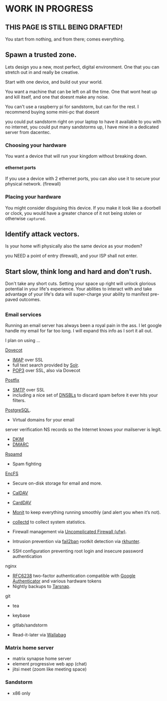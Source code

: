 # WORK IN PROGRESS
## THIS PAGE IS STILL BEING DRAFTED!

You start from nothing, and from there; comes everything.

## Spawn a trusted zone.

Lets design you a new, most perfect, digital environment.  One that you can stretch out in and really be creative.

Start with one device, and build out your world. 

You want a machine that can be left on all the time.  One that wont heat up and kill itself, and one that doesnt make any noise. 

You can't use a raspberry pi for sandstorm, but can for the rest.  I recommend buying some mini-pc that doesnt

you could put sandstorm right on your laptop to have it available to you with no internet,
you could put many sandstorms up,  I have mine in a dedicated server from dacentec.

### Choosing your hardware

You want a device that will run your kingdom without breaking down. 

#### ethernet ports
If you use a device with 2 ethernet ports, you can also use it to secure your physical network. (firewall)


### Placing your hardware

You might consider disguising this device.  If you make it look like a doorbell or clock, you would 
have a greater chance of it not being stolen or otherwise `captured`.



## Identify attack vectors.

Is your home wifi physically also the same device as your modem?

you NEED a point of entry (firewall), and your ISP shall not enter. 



## Start slow, think long and hard and don't rush.

Don't take any short cuts.  Setting your space up right will unlock glorious potential in your life's experience.   Your ablities to interact with and take advantage of your life's data will super-charge your ability to manifest pre-paved outcomes.


## 

### Email services

Running an email server has always been a royal pain in the ass.  I let google handle my email for far too long.  I will expand this info as I sort it all out.

I plan on using ...


[Dovecot](http://dovecot.org/)
-   [IMAP](https://en.wikipedia.org/wiki/Internet_Message_Access_Protocol) over SSL
- 	full text search provided by [Solr](https://lucene.apache.org/solr/).
-   [POP3](https://en.wikipedia.org/wiki/Post_Office_Protocol) over SSL, also via Dovecot


[Postfix](https://www.postfix.org/)
-   [SMTP](https://en.wikipedia.org/wiki/Simple_Mail_Transfer_Protocol) over SSL 
-  	including a nice set of [DNSBLs](https://en.wikipedia.org/wiki/DNSBL) to discard spam before it ever hits your filters.


[PostgreSQL](http://www.postgresql.org/).
-   Virtual domains for your email



server verification NS records so the Internet knows your mailserver is legit.
- 	[DKIM](http://www.dkim.org/)
- 	[DMARC](http://www.dmarc.org/) 

[Rspamd](https://www.rspamd.com/)
- 	Spam fighting

[EncFS](http://www.arg0.net/encfs)
-   Secure on-disk storage for email and more.

-   [CalDAV](https://en.wikipedia.org/wiki/CalDAV) 
-   [CardDAV](https://en.wikipedia.org/wiki/CardDAV) 


-   [Monit](http://mmonit.com/monit/) to keep everything running smoothly (and alert you when it’s not).
-   [collectd](http://collectd.org/) to collect system statistics.

-   Firewall management via [Uncomplicated Firewall (ufw)](https://wiki.ubuntu.com/UncomplicatedFirewall).
-   Intrusion prevention via [fail2ban](http://www.fail2ban.org/)
rootkit detection via [rkhunter](http://rkhunter.sourceforge.net).
-   SSH configuration preventing root login and insecure password authentication

nginx

-   [RFC6238](http://tools.ietf.org/html/rfc6238) two-factor authentication compatible with [Google Authenticator](http://en.wikipedia.org/wiki/Google_Authenticator) and various hardware tokens
-   Nightly backups to [Tarsnap](https://www.tarsnap.com/).

git
- tea
- keybase
- gitlab/sandstorm

-   Read-it-later via [Wallabag](https://www.wallabag.org/)


### Matrix home server

- matrix synapse home server
- element progressive web app (chat)
- jitsi meet (zoom like meeting space)


### Sandstorm 
- x86 only

